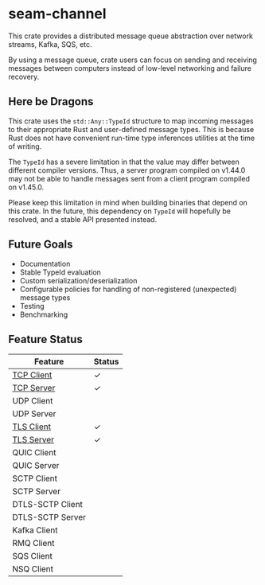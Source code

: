 # seam-channel

This crate provides a distributed message queue abstraction over network streams, Kafka, SQS, etc.

By using a message queue, crate users can focus on sending and receiving messages between computers instead of low-level networking and failure recovery.

## Here be Dragons

This crate uses the `std::Any::TypeId` structure to map incoming messages to their appropriate Rust and user-defined message types. This is because Rust does not have convenient run-time type inferences utilities at the time of writing.

The `TypeId` has a severe limitation in that the value may differ between different compiler versions. Thus, a server program compiled on v1.44.0 may not be able to handle messages sent from a client program compiled on v1.45.0.

Please keep this limitation in mind when building binaries that depend on this crate. In the future, this dependency on `TypeId` will hopefully be resolved, and a stable API presented instead.

## Future Goals

- Documentation
- Stable TypeId evaluation
- Custom serialization/deserialization
- Configurable policies for handling of non-registered (unexpected) message types
- Testing
- Benchmarking

## Feature Status

| Feature                                             	| Status 	|
|-----------------------------------------------------	|--------	|
| [TCP Client](examples/tcp-client)      	            |    ✓   	|
| [TCP Server](examples/tcp-echo-server) 	            |    ✓   	|
| UDP Client                                          	|        	|
| UDP Server                                          	|        	|
| [TLS Client](examples/tls-client)      	            |    ✓   	|
| [TLS Server](examples/tls-echo-server) 	            |    ✓   	|
| QUIC Client                                         	|        	|
| QUIC Server                                         	|        	|
| SCTP Client                                         	|        	|
| SCTP Server                                         	|        	|
| DTLS-SCTP Client                                    	|        	|
| DTLS-SCTP Server                                    	|        	|
| Kafka Client                                        	|        	|
| RMQ Client                                          	|        	|
| SQS Client                                          	|        	|
| NSQ Client                                          	|        	|